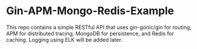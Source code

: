# Gin-APM-Mongo-Redis-Example
This repo contains a simple RESTful API that uses gin-gonic/gin for routing, APM for distributed tracing, MongoDB for persistence, and Redis for caching. 
Logging using ELK will be added later.
